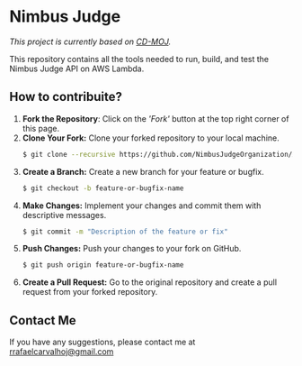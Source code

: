 # Nimbus Judge
*This project is currently based on [CD-MOJ](https://github.com/cd-moj).*

This repository contains all the tools needed to run, build, and test the Nimbus Judge API on AWS Lambda.

## How to contribuite?
1. **Fork the Repository**: Click on the *'Fork'* button at the top right corner of this page.
2. **Clone Your Fork:** Clone your forked repository to your local machine. 
    ```bash
    $ git clone --recursive https://github.com/NimbusJudgeOrganization/API_MicroJudge.git
    ```
3. **Create a Branch:** Create a new branch for your feature or bugfix.
    ```bash
    $ git checkout -b feature-or-bugfix-name
    ```
4. **Make Changes:** Implement your changes and commit them with descriptive messages. 
    ```bash
    $ git commit -m "Description of the feature or fix"
    ```
5. **Push Changes:** Push your changes to your fork on GitHub.
    ```bash
    $ git push origin feature-or-bugfix-name
    ```
6. **Create a Pull Request:** Go to the original repository and create a pull request from your forked repository.



## Contact Me
If you have any suggestions, please contact me at rrafaelcarvalhoj@gmail.com
